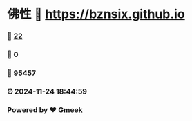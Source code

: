 # 佛性 :link: https://bznsix.github.io 
### :page_facing_up: [22](https://bznsix.github.io/tag.html) 
### :speech_balloon: 0 
### :hibiscus: 95457 
### :alarm_clock: 2024-11-24 18:44:59 
### Powered by :heart: [Gmeek](https://github.com/Meekdai/Gmeek)
